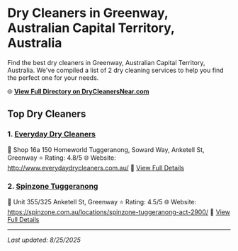 # Dry Cleaners in Greenway, Australian Capital Territory, Australia

Find the best dry cleaners in Greenway, Australian Capital Territory, Australia. We've compiled a list of 2 dry cleaning services to help you find the perfect one for your needs.

🌐 **[View Full Directory on DryCleanersNear.com](https://drycleanersnear.com/city/Australia/Australian%20Capital%20Territory/Greenway)**

## Top Dry Cleaners

### 1. [Everyday Dry Cleaners](https://drycleanersnear.com/dryCleaner/68a28930e025a3a8d28d3804/everyday-dry-cleaners)
📍 Shop 16a 150 Homeworld Tuggeranong, Soward Way, Anketell St, Greenway
⭐ Rating: 4.8/5
🌐 Website: http://www.everydaydrycleaners.com.au/
🔗 [View Full Details](https://drycleanersnear.com/dryCleaner/68a28930e025a3a8d28d3804/everyday-dry-cleaners)

### 2. [Spinzone Tuggeranong](https://drycleanersnear.com/dryCleaner/68a28968e025a3a8d28d3b03/spinzone-tuggeranong)
📍 Unit 355/325 Anketell St, Greenway
⭐ Rating: 4.5/5
🌐 Website: https://spinzone.com.au/locations/spinzone-tuggeranong-act-2900/
🔗 [View Full Details](https://drycleanersnear.com/dryCleaner/68a28968e025a3a8d28d3b03/spinzone-tuggeranong)


---

*Last updated: 8/25/2025*
